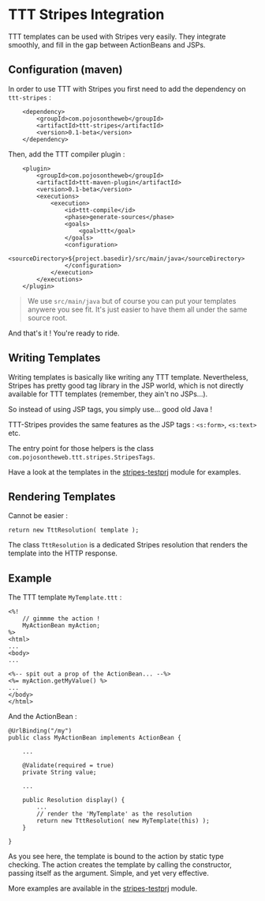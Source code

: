 # TTT Stripes Integration

TTT templates can be used with Stripes very easily. They integrate 
smoothly, and fill in the gap between ActionBeans and JSPs.

## Configuration (maven)

In order to use TTT with Stripes you first need to add the dependency
on `ttt-stripes` :

        <dependency>
            <groupId>com.pojosontheweb</groupId>
            <artifactId>ttt-stripes</artifactId>
            <version>0.1-beta</version>
        </dependency>
        
Then, add the TTT compiler plugin :

		<plugin>
			<groupId>com.pojosontheweb</groupId>
			<artifactId>ttt-maven-plugin</artifactId>
			<version>0.1-beta</version>
			<executions>
				<execution>
					<id>ttt-compile</id>
					<phase>generate-sources</phase>
					<goals>
						<goal>ttt</goal>
					</goals>
					<configuration>
						<sourceDirectory>${project.basedir}/src/main/java</sourceDirectory>
					</configuration>
				</execution>
			</executions>
		</plugin>

> We use `src/main/java` but of course you can put your templates 
> anywere you see fit. It's just easier to have them all under the same 
> source root.

And that's it ! You're ready to ride. 

## Writing Templates

Writing templates is basically like writing any TTT template. Nevertheless,
Stripes has pretty good tag library in the JSP world, which is not directly 
available for TTT templates (remember, they ain't no JSPs...).

So instead of using JSP tags, you simply use... good old Java !

TTT-Stripes provides the same features as the JSP tags : `<s:form>`,
`<s:text>` etc.
 
The entry point for those helpers is the class `com.pojosontheweb.ttt.stripes.StripesTags`.
 
Have a look at the templates in the 
[stripes-testprj](https://github.com/pojosontheweb/ttt/tree/master/stripes-testprj/src/main/java/stttripes/templates) module
for examples.

## Rendering Templates

Cannot be easier :

	return new TttResolution( template );

The class `TttResolution` is a dedicated Stripes resolution that renders the 
template into the HTTP response.
 
## Example

The TTT template `MyTemplate.ttt` :

	<%!
		// gimmme the action !
		MyActionBean myAction;
	%>
	<html>
	...
	<body>
	...
	
	<%-- spit out a prop of the ActionBean... --%>
	<%= myAction.getMyValue() %>
	...
	</body>
	</html>

And the ActionBean :

	@UrlBinding("/my")
	public class MyActionBean implements ActionBean {
	
		...
				
		@Validate(required = true)
		private String value; 
		
		...
				
		public Resolution display() {
			...			
			// render the 'MyTemplate' as the resolution
			return new TttResolution( new MyTemplate(this) ); 		
		}
	
	}

As you see here, the template is bound to the action by static 
type checking. The action creates the template by calling the 
constructor, passing itself as the argument. Simple, and yet 
very effective.

More examples are available in the 
[stripes-testprj](https://github.com/pojosontheweb/ttt/tree/master/stripes-testprj) 
module.
